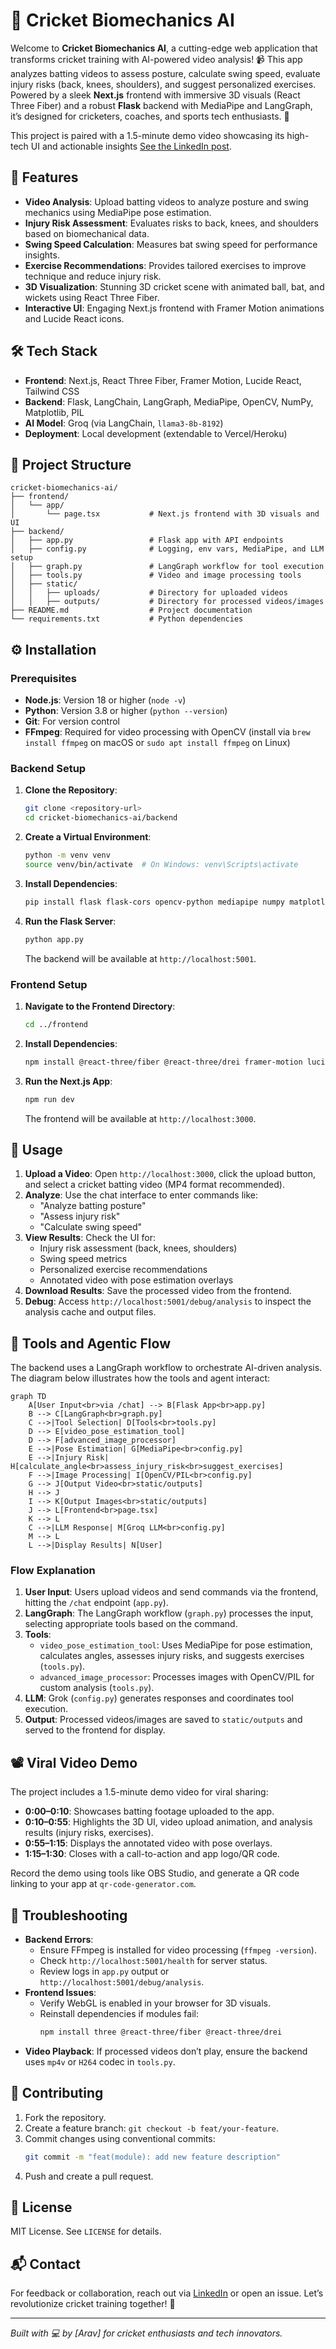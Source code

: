 
# 🏏 Cricket Biomechanics AI

Welcome to **Cricket Biomechanics AI**, a cutting-edge web application that transforms cricket training with AI-powered video analysis! 📹 This app analyzes batting videos to assess posture, calculate swing speed, evaluate injury risks (back, knees, shoulders), and suggest personalized exercises. Powered by a sleek **Next.js** frontend with immersive 3D visuals (React Three Fiber) and a robust **Flask** backend with MediaPipe and LangGraph, it’s designed for cricketers, coaches, and sports tech enthusiasts. 🚀

This project is paired with a 1.5-minute demo video showcasing its high-tech UI and actionable insights [See the LinkedIn post](https://www.linkedin.com/posts/arav-saxena-a081a428a_ai-healthcareai-sportstech-activity-7355099042340581377-eBco?utm_source=social_share_send&utm_medium=member_desktop_web&rcm=ACoAAEYmtqgBuJnxMujvnlsSXRA6pD9JomTH6Ag).

## 🎯 Features
- **Video Analysis**: Upload batting videos to analyze posture and swing mechanics using MediaPipe pose estimation.
- **Injury Risk Assessment**: Evaluates risks to back, knees, and shoulders based on biomechanical data.
- **Swing Speed Calculation**: Measures bat swing speed for performance insights.
- **Exercise Recommendations**: Provides tailored exercises to improve technique and reduce injury risk.
- **3D Visualization**: Stunning 3D cricket scene with animated ball, bat, and wickets using React Three Fiber.
- **Interactive UI**: Engaging Next.js frontend with Framer Motion animations and Lucide React icons.

## 🛠️ Tech Stack
- **Frontend**: Next.js, React Three Fiber, Framer Motion, Lucide React, Tailwind CSS
- **Backend**: Flask, LangChain, LangGraph, MediaPipe, OpenCV, NumPy, Matplotlib, PIL
- **AI Model**: Groq (via LangChain, `llama3-8b-8192`)
- **Deployment**: Local development (extendable to Vercel/Heroku)

## 📂 Project Structure
```
cricket-biomechanics-ai/
├── frontend/
│   └── app/
│       └── page.tsx           # Next.js frontend with 3D visuals and UI
├── backend/
│   ├── app.py                 # Flask app with API endpoints
│   ├── config.py              # Logging, env vars, MediaPipe, and LLM setup
│   ├── graph.py               # LangGraph workflow for tool execution
│   ├── tools.py               # Video and image processing tools
│   ├── static/
│   │   ├── uploads/           # Directory for uploaded videos
│   │   ├── outputs/           # Directory for processed videos/images
├── README.md                  # Project documentation
└── requirements.txt           # Python dependencies
```

## ⚙️ Installation

### Prerequisites
- **Node.js**: Version 18 or higher (`node -v`)
- **Python**: Version 3.8 or higher (`python --version`)
- **Git**: For version control
- **FFmpeg**: Required for video processing with OpenCV (install via `brew install ffmpeg` on macOS or `sudo apt install ffmpeg` on Linux)

### Backend Setup
1. **Clone the Repository**:
   ```bash
   git clone <repository-url>
   cd cricket-biomechanics-ai/backend
   ```
2. **Create a Virtual Environment**:
   ```bash
   python -m venv venv
   source venv/bin/activate  # On Windows: venv\Scripts\activate
   ```
3. **Install Dependencies**:
   ```bash
   pip install flask flask-cors opencv-python mediapipe numpy matplotlib pillow langchain langgraph typing-extensions requests
   ```
4. **Run the Flask Server**:
   ```bash
   python app.py
   ```
   The backend will be available at `http://localhost:5001`.

### Frontend Setup
1. **Navigate to the Frontend Directory**:
   ```bash
   cd ../frontend
   ```
2. **Install Dependencies**:
   ```bash
   npm install @react-three/fiber @react-three/drei framer-motion lucide-react three
   ```
3. **Run the Next.js App**:
   ```bash
   npm run dev
   ```
   The frontend will be available at `http://localhost:3000`.

## 🚀 Usage
1. **Upload a Video**: Open `http://localhost:3000`, click the upload button, and select a cricket batting video (MP4 format recommended).
2. **Analyze**: Use the chat interface to enter commands like:
   - "Analyze batting posture"
   - "Assess injury risk"
   - "Calculate swing speed"
3. **View Results**: Check the UI for:
   - Injury risk assessment (back, knees, shoulders)
   - Swing speed metrics
   - Personalized exercise recommendations
   - Annotated video with pose estimation overlays
4. **Download Results**: Save the processed video from the frontend.
5. **Debug**: Access `http://localhost:5001/debug/analysis` to inspect the analysis cache and output files.

## 🧠 Tools and Agentic Flow
The backend uses a LangGraph workflow to orchestrate AI-driven analysis. The diagram below illustrates how the tools and agent interact:

```mermaid
graph TD
    A[User Input<br>via /chat] --> B[Flask App<br>app.py]
    B --> C[LangGraph<br>graph.py]
    C -->|Tool Selection| D[Tools<br>tools.py]
    D --> E[video_pose_estimation_tool]
    D --> F[advanced_image_processor]
    E -->|Pose Estimation| G[MediaPipe<br>config.py]
    E -->|Injury Risk| H[calculate_angle<br>assess_injury_risk<br>suggest_exercises]
    F -->|Image Processing| I[OpenCV/PIL<br>config.py]
    G --> J[Output Video<br>static/outputs]
    H --> J
    I --> K[Output Images<br>static/outputs]
    J --> L[Frontend<br>page.tsx]
    K --> L
    C -->|LLM Response| M[Groq LLM<br>config.py]
    M --> L
    L -->|Display Results| N[User]
```

### Flow Explanation
1. **User Input**: Users upload videos and send commands via the frontend, hitting the `/chat` endpoint (`app.py`).
2. **LangGraph**: The LangGraph workflow (`graph.py`) processes the input, selecting appropriate tools based on the command.
3. **Tools**:
   - `video_pose_estimation_tool`: Uses MediaPipe for pose estimation, calculates angles, assesses injury risks, and suggests exercises (`tools.py`).
   - `advanced_image_processor`: Processes images with OpenCV/PIL for custom analysis (`tools.py`).
4. **LLM**: Grok (`config.py`) generates responses and coordinates tool execution.
5. **Output**: Processed videos/images are saved to `static/outputs` and served to the frontend for display.

## 📽️ Viral Video Demo
The project includes a 1.5-minute demo video for viral sharing:
- **0:00–0:10**: Showcases batting footage uploaded to the app.
- **0:10–0:55**: Highlights the 3D UI, video upload animation, and analysis results (injury risks, exercises).
- **0:55–1:15**: Displays the annotated video with pose overlays.
- **1:15–1:30**: Closes with a call-to-action and app logo/QR code.

Record the demo using tools like OBS Studio, and generate a QR code linking to your app at `qr-code-generator.com`.

## 🐛 Troubleshooting
- **Backend Errors**:
  - Ensure FFmpeg is installed for video processing (`ffmpeg -version`).
  - Check `http://localhost:5001/health` for server status.
  - Review logs in `app.py` output or `http://localhost:5001/debug/analysis`.
- **Frontend Issues**:
  - Verify WebGL is enabled in your browser for 3D visuals.
  - Reinstall dependencies if modules fail:
    ```bash
    npm install three @react-three/fiber @react-three/drei
    ```
- **Video Playback**: If processed videos don’t play, ensure the backend uses `mp4v` or `H264` codec in `tools.py`.

## 🌟 Contributing
1. Fork the repository.
2. Create a feature branch: `git checkout -b feat/your-feature`.
3. Commit changes using conventional commits:
   ```bash
   git commit -m "feat(module): add new feature description"
   ```
4. Push and create a pull request.

## 📜 License
MIT License. See `LICENSE` for details.

## 📬 Contact
For feedback or collaboration, reach out via [LinkedIn](#) or open an issue. Let’s revolutionize cricket training together! 🏏

---

*Built with 💻 by [Arav] for cricket enthusiasts and tech innovators.*
```
